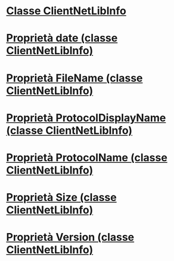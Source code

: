 # [Classe ClientNetLibInfo](clientnetlibinfo-class.md)
# [Proprietà date (classe ClientNetLibInfo)](date-property-clientnetlibinfo-class.md)
# [Proprietà FileName (classe ClientNetLibInfo)](filename-property-clientnetlibinfo-class.md)
# [Proprietà ProtocolDisplayName (classe ClientNetLibInfo)](protocoldisplayname-property-clientnetlibinfo-class.md)
# [Proprietà ProtocolName (classe ClientNetLibInfo)](protocolname-property-clientnetlibinfo-class.md)
# [Proprietà Size (classe ClientNetLibInfo)](size-property-clientnetlibinfo-class.md)
# [Proprietà Version (classe ClientNetLibInfo)](version-property-clientnetlibinfo-class.md)
